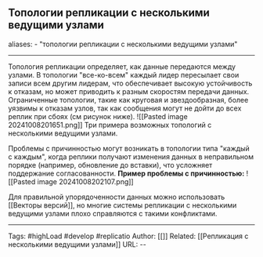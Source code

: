 ## Топологии репликации с несколькими ведущими узлами
aliases: 
	- "топологии репликации с несколькими ведущими узлами"

---

Топология репликации определяет, как данные передаются между узлами. В топологии "все-ко-всем" каждый лидер пересылает свои записи всем другим лидерам, что обеспечивает высокую устойчивость к отказам, но может приводить к разным скоростям передачи данных. Ограниченные топологии, такие как круговая и звездообразная, более уязвимы к отказам узлов, так как сообщения могут не дойти до всех реплик при сбоях (см рисунок ниже).
![[Pasted image 20241008201651.png]]
Три примера возможных топологий с несколькими ведущими узлами.

Проблемы с причинностью могут возникать в топологии типа "каждый с каждым", когда реплики получают изменения данных в неправильном порядке (например, обновление до вставки), что усложняет поддержание согласованности.  **Пример проблемы с причинностью:**
![[Pasted image 20241008202107.png]]

Для правильной упорядоченности данных можно использовать [[Векторы версий]], но многие системы репликации с несколькими ведущими узлами плохо справляются с такими конфликтами.

---
Tags:  #highLoad #develop #replicatio
Author: [[]]
Related: [[Репликация с несколькими ведущими узлами]]
URL: -- 